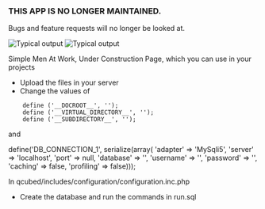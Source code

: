 ### THIS APP IS NO LONGER MAINTAINED.
Bugs and feature requests will no longer be looked at.

![Typical output](https://raw.github.com/uniquerockrz/rockstarter/master/screen1.png)
![Typical output](https://raw.github.com/uniquerockrz/rockstarter/master/screen2.png)

Simple Men At Work, Under Construction Page, which you can use in your projects

* Upload the files in your server
* Change the values of 

```
    define ('__DOCROOT__', '');
    define ('__VIRTUAL_DIRECTORY__', '');
    define ('__SUBDIRECTORY__', '');
```
and

define('DB_CONNECTION_1', serialize(array(
				'adapter' => 'MySqli5',
				'server' => 'localhost',
				'port' => null,
				'database' => '',
				'username' => '',
				'password' => '',
				'caching' => false,
				'profiling' => false)));

In qcubed/includes/configuration/configuration.inc.php

* Create the database and run the commands in run.sql
